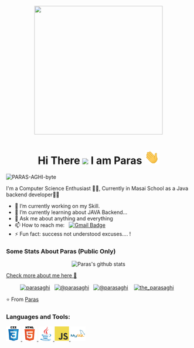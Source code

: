 <p align="Center" ><img src="https://camo.githubusercontent.com/3b7c592ede97b6138ffd4b1cc1541c2f3b11fd39/687474703a2f2f33312e6d656469612e74756d626c722e636f6d2f31376665613932306666333665663466356238373764353231366137616164392f74756d626c725f6d6f39786a65387a5a34317163626975666f315f313238302e676966" height="350px" width ="350px"></p>


<h1 align="Center">  Hi There <img src="https://media.giphy.com/media/WUlplcMpOCEmTGBtBW/giphy.gif" width="40px"> I am Paras <img src="https://raw.githubusercontent.com/ABSphreak/ABSphreak/master/gifs/Hi.gif" width="40px" /> </h1>
<p align="left"> <img src="https://komarev.com/ghpvc/?username=PARAS-AGHI-byte" alt="PARAS-AGHI-byte" /> </p>

I'm a Computer Science Enthusiast  👨‍💻, Currently in Masai School as a Java backend developer👨‍🎓

- 🔭 I’m currently working on my Skill.  
- 🌱 I’m currently learning about JAVA Backend...
- 💬 Ask me about anything and everything 
- 📫 How to reach me: &nbsp;&nbsp;[![Gmail Badge](https://img.shields.io/badge/-Gmail-c14438?style=flat-square&logo=Gmail&logoColor=white&link=mailto:parasaghi@gmail.com)](mailto:parasaghi@gmail.com)
- ⚡ Fun fact: success not understood excuses.... ! 


### Some Stats About Paras (Public Only)
<p align="center" >
<img alt="Paras's github stats" src="https://github-readme-stats.vercel.app/api?username=PARAS-AGHI&show_icons=true&theme=merko"  > </p>

<a href="https://sourcerer.io/PARAS-AGHI">Check more about me here 🌟 </a>

<p align="center">
<a href="https://www.linkedin.com/in/parasaghi/" target="_blank"><img align="center" src="https://cdn.jsdelivr.net/npm/simple-icons@3.1.0/icons/linkedin.svg" alt="parasaghi" height="25" width="25" /></a>&nbsp;&nbsp;
<a href="https://twitter.com/@parasaghi" target="_blank"><img align="center" src="https://cdn.jsdelivr.net/npm/simple-icons@3.0.1/icons/twitter.svg" alt="@parasaghi" height="25" width="25" /></a>&nbsp;&nbsp;
<a href="https://dev.to/parasbyte" target="_blank"><img align="center" src="https://cdn.jsdelivr.net/npm/simple-icons@3.0.1/icons/dev-dot-to.svg" alt="@parasaghi" height="25" width="25" /></a> &nbsp;&nbsp;
<a href="https://instagram.com/the_parasaghi" target="_blank"><img align="center" src="https://cdn.jsdelivr.net/npm/simple-icons@3.0.1/icons/instagram.svg" alt="the_parasaghi" height="25" width="25" /></a>&nbsp;&nbsp;
</p>



⭐️ From [Paras](https://github.com/PARAS-AGHI)
<h3 align="left">Languages and Tools:</h3>
<p align="left"> <a href="https://www.w3schools.com/css/" target="_blank" rel="noreferrer"> <img src="https://raw.githubusercontent.com/devicons/devicon/master/icons/css3/css3-original-wordmark.svg" alt="css3" width="40" height="40"/> </a> <a href="https://www.w3.org/html/" target="_blank" rel="noreferrer"> <img src="https://raw.githubusercontent.com/devicons/devicon/master/icons/html5/html5-original-wordmark.svg" alt="html5" width="40" height="40"/> </a> <a href="https://www.java.com" target="_blank" rel="noreferrer"> <img src="https://raw.githubusercontent.com/devicons/devicon/master/icons/java/java-original.svg" alt="java" width="40" height="40"/> </a> <a href="https://developer.mozilla.org/en-US/docs/Web/JavaScript" target="_blank" rel="noreferrer"> <img src="https://raw.githubusercontent.com/devicons/devicon/master/icons/javascript/javascript-original.svg" alt="javascript" width="40" height="40"/> </a> <a href="https://www.mysql.com/" target="_blank" rel="noreferrer"> <img src="https://raw.githubusercontent.com/devicons/devicon/master/icons/mysql/mysql-original-wordmark.svg" alt="mysql" width="40" height="40"/> </a> </p>
